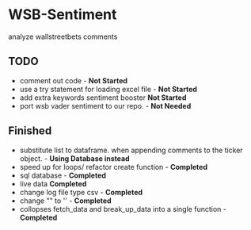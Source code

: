# WSB-Sentiment
 analyze wallstreetbets comments 

## TODO
* comment out code -  **Not Started**
* use a try statement for loading excel file - **Not Started**
* add extra keywords sentiment booster **Not Started**
* port wsb vader sentiment to our repo. - **Not Needed**


## Finished 
* substitute list to dataframe. when appending comments to the ticker object. - **Using Database instead**
* speed up for loops/ refactor create function -  **Completed**
* sql database  - **Completed**
* live data **Completed**
* change log file type csv -  **Completed**
* change "" to '' -  **Completed**
* collopses fetch_data and break_up_data into a single function -  **Completed**

